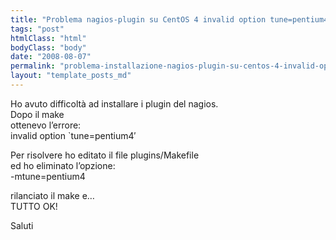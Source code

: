 ```yaml
---
title: "Problema nagios-plugin su CentOS 4 invalid option tune=pentium4"
tags: "post"
htmlClass: "html"
bodyClass: "body"
date: "2008-08-07"
permalink: "problema-installazione-nagios-plugin-su-centos-4-invalid-option"
layout: "template_posts_md"
---
```

<p>Ho avuto difficoltà ad installare i plugin del nagios.<br />
Dopo il make<br />
ottenevo l&#8217;errore:<br />
invalid option `tune=pentium4&#8242;</p>
<p>Per risolvere ho editato il file plugins/Makefile<br />
ed ho eliminato l&#8217;opzione:<br />
-mtune=pentium4</p>
<p>rilanciato il make e&#8230;<br />
TUTTO OK!</p>
<p>Saluti</p>
